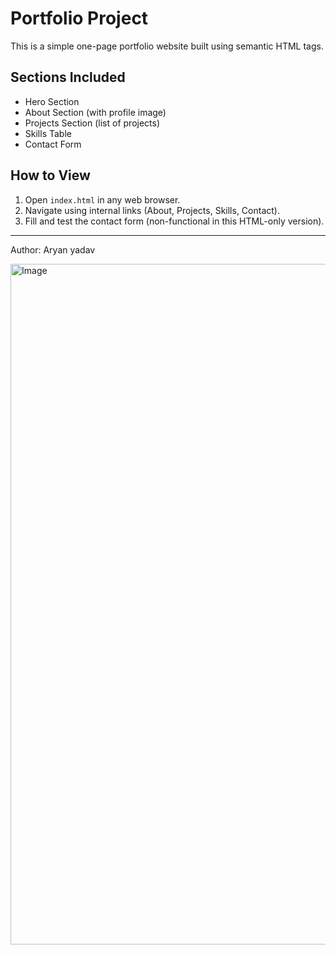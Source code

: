 # Portfolio Project

This is a simple one-page portfolio website built using semantic HTML tags.

## Sections Included
- Hero Section
- About Section (with profile image)
- Projects Section (list of projects)
- Skills Table
- Contact Form

## How to View
1. Open `index.html` in any web browser.
2. Navigate using internal links (About, Projects, Skills, Contact).
3. Fill and test the contact form (non-functional in this HTML-only version).

---
Author: Aryan yadav 

<img width="854" height="1089" alt="Image" src="https://github.com/user-attachments/assets/84579450-e8a8-4fd6-8b77-e1ce5827ffdc" />
